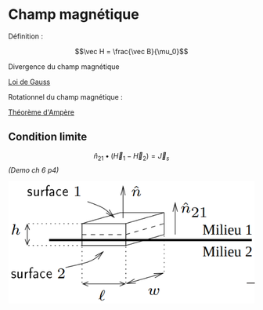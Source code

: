 # Champ magnétique

Définition :

$$\vec H = \frac{\vec B}{\mu_0}$$

Divergence du champ magnétique

[Loi de Gauss](Loi%20de%20Gauss.md)

Rotationnel du champ magnétique :

[Théorème d'Ampère](Théorème%20d'Ampère.md)

## Condition limite

$$\hat n_{21} \bullet (\vec H_1-\vec H_2) = \vec J_s$$
*(Demo ch 6 p4)*

![](attachments/Pasted%20image%2020230717152934.png)
